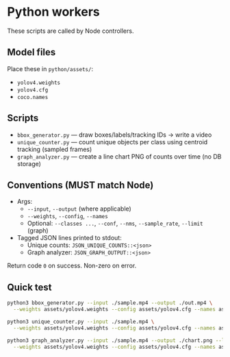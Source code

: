 # Python workers

These scripts are called by Node controllers.

## Model files
Place these in `python/assets/`:
- `yolov4.weights`
- `yolov4.cfg`
- `coco.names`

## Scripts
- `bbox_generator.py` — draw boxes/labels/tracking IDs → write a video
- `unique_counter.py` — count unique objects per class using centroid tracking (sampled frames)
- `graph_analyzer.py` — create a line chart PNG of counts over time (no DB storage)

## Conventions (MUST match Node)
- Args:
  - `--input`, `--output` (where applicable)
  - `--weights`, `--config`, `--names`
  - Optional: `--classes ...`, `--conf`, `--nms`, `--sample_rate`, `--limit` (graph)
- Tagged JSON lines printed to stdout:
  - Unique counts: `JSON_UNIQUE_COUNTS::<json>`
  - Graph analyzer: `JSON_GRAPH_OUTPUT::<json>`

Return code `0` on success. Non-zero on error.

## Quick test
```bash
python3 bbox_generator.py --input ./sample.mp4 --output ./out.mp4 \
  --weights assets/yolov4.weights --config assets/yolov4.cfg --names assets/coco.names

python3 unique_counter.py --input ./sample.mp4 \
  --weights assets/yolov4.weights --config assets/yolov4.cfg --names assets/coco.names

python3 graph_analyzer.py --input ./sample.mp4 --output ./chart.png --limit 200 \
  --weights assets/yolov4.weights --config assets/yolov4.cfg --names assets/coco.names
